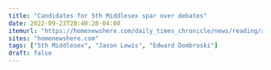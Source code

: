 ```yaml
---
title: "Candidates for 5th Middlesex spar over debates"
date: 2022-09-23T20:40:28-04:00
itemurl: "https://homenewshere.com/daily_times_chronicle/news/reading/article_46a102ae-3b51-11ed-b99e-af949b18a77d.html"
sites: "homenewshere.com"
tags: ["5th Middlesex", "Jason Lewis", "Edward Dombroski"]
draft: false
---
```


